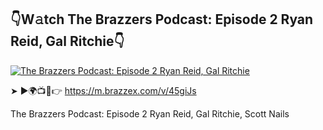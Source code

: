 ## 👇W𝚊tch The Brazzers Podcast: Episode 2 Ryan Reid, Gal Ritchie👇
<a href="https://m.brazzex.com/watch/the-brazzers-podcast-episode-2-ryan-reid-gal-ritchie-scott-nails_EtB834cDWrM7yjb.html">
    <img alt="The Brazzers Podcast: Episode 2 Ryan Reid, Gal Ritchie" title="The Brazzers Podcast: Episode 2 Ryan Reid, Gal Ritchie" src="https://i.imgur.com/eMceJKd.jpeg" width="">
  </a>

➤ ►🌍📺📱👉 https://m.brazzex.com/v/45giJs

The Brazzers Podcast: Episode 2 Ryan Reid, Gal Ritchie, Scott Nails
